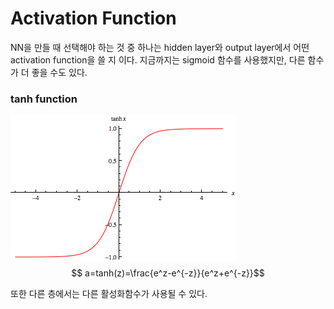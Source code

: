 # Activation Function

NN을 만들 때 선택해야 하는 것 중 하나는 hidden layer와 output layer에서 어떤 activation function을 쓸 지 이다. 지금까지는 sigmoid 함수를 사용했지만, 다른 함수가 더 좋을 수도 있다.

### tanh function

![tanh](./img/tanhReal.gif)
$$ a=tanh(z)=\frac{e^z-e^{-z}}{e^z+e^{-z}}$$

또한 다른 층에서는 다른 활성화함수가 사용될 수 있다.
